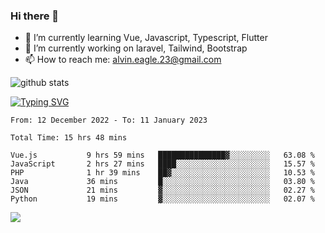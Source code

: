 ### Hi there 👋
- 🌱 I’m currently learning Vue, Javascript, Typescript, Flutter
- 🔭 I’m currently working on laravel, Tailwind, Bootstrap
- 📫 How to reach me: alvin.eagle.23@gmail.com



![github stats](https://github-readme-stats.vercel.app/api?username=alvnfaiz&show_icons=true)


[![Typing SVG](http://readme-typing-svg.herokuapp.com?font=Montserrat&color=%2336BCF7&duration=4000&center=true&lines=Alvin+Faiz;Fullstack+Developer;PHP%2C+Java%2C+Javascript%2C+Python;Laravel%2C+Vue%202%2C+Tailwind%2C+Bootstrap)](https://git.io/typing-svg)

<!--[![Alvnfaiz wakatime stats](https://github-readme-stats.vercel.app/api/wakatime?username=alvnfaiz&layout=compact&theme=dracula)](https://github.com/anuraghazra/github-readme-stats)

<!--START_SECTION:waka-->

```text
From: 12 December 2022 - To: 11 January 2023

Total Time: 15 hrs 48 mins

Vue.js           9 hrs 59 mins   ███████████████▓░░░░░░░░░   63.08 %
JavaScript       2 hrs 27 mins   ████░░░░░░░░░░░░░░░░░░░░░   15.57 %
PHP              1 hr 39 mins    ██▓░░░░░░░░░░░░░░░░░░░░░░   10.53 %
Java             36 mins         █░░░░░░░░░░░░░░░░░░░░░░░░   03.80 %
JSON             21 mins         ▓░░░░░░░░░░░░░░░░░░░░░░░░   02.27 %
Python           19 mins         ▓░░░░░░░░░░░░░░░░░░░░░░░░   02.07 %
```

<!--END_SECTION:waka-->

  <!-- Change the `github-readme-stats.anuraghazra1.vercel.app` to `github-readme-stats.vercel.app`  -->
  <img align="center" src="https://github-readme-stats.anuraghazra1.vercel.app/api/top-langs/?username=alvnfaiz&layout=compact" />
<!--
**alvnfaiz/alvnfaiz** is a ✨ _special_ ✨ repository because its `README.md` (this file) appears on your GitHub profile.

Here are some ideas to get you started:

- 🔭 I’m currently working on ...
- 🌱 I’m currently learning ...
- 👯 I’m looking to collaborate on ...
- 🤔 I’m looking for help with ...
- 💬 Ask me about ...
- 📫 How to reach me: ...
- 😄 Pronouns: ...
- ⚡ Fun fact: ...
-->

